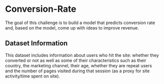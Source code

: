 # Conversion-Rate
The goal of this challenge is to build a model that predicts conversion rate and, based on the model, come up with ideas to improve revenue.

## Dataset Information
This dataset includes information about users who hit the site: 
whether they converted or not as well as some of their characteristics such as their country, the marketing channel, their age, whether they are
repeat users and the number of pages visited during that session (as a proxy for site activity/time spent on site).
